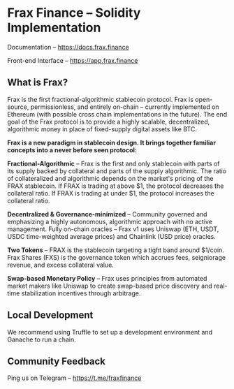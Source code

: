 # Frax Finance – Solidity Implementation
Documentation – https://docs.frax.finance

Front-end Interface – https://app.frax.finance


## What is Frax?
Frax is the first fractional-algorithmic stablecoin protocol. Frax is open-source, permissionless, and entirely on-chain – currently implemented on Ethereum (with possible cross chain implementations in the future). The end goal of the Frax protocol is to provide a highly scalable, decentralized, algorithmic money in place of fixed-supply digital assets like BTC. 

<b> Frax is a new paradigm in stablecoin design. It brings together familiar concepts into a never before seen protocol: </b>
  
  <b>Fractional-Algorithmic</b> – Frax is the first and only stablecoin with parts of its supply backed by collateral and parts of the supply algorithmic. The ratio of collateralized and algorithmic depends on the market's pricing of the FRAX stablecoin. If FRAX is trading at above $1, the protocol decreases the collateral ratio. If FRAX is trading at under $1, the protocol increases the collateral ratio. 

  <b>Decentralized & Governance-minimized</b> – Community governed and emphasizing a highly autonomous, algorithmic approach with no active management. 
Fully on-chain oracles – Frax v1 uses Uniswap (ETH, USDT, USDC time-weighted average prices) and Chainlink (USD price) oracles. 

  <b>Two Tokens</b> – FRAX is the stablecoin targeting a tight band around $1/coin. Frax Shares (FXS) is the governance token which accrues fees, seigniorage revenue, and excess collateral value.

  <b>Swap-based Monetary Policy</b> – Frax uses principles from automated market makers like Uniswap to create swap-based price discovery and real-time stabilization incentives through arbitrage.
  
## Local Development

We recommend using Truffle to set up a development environment and Ganache to run a chain.
  
## Community Feedback
Ping us on Telegram – https://t.me/fraxfinance
